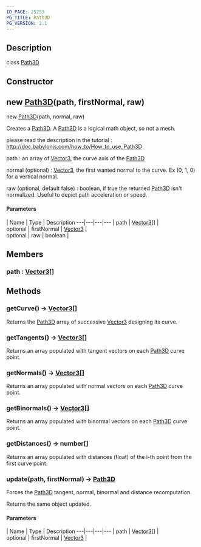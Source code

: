 ```yaml
---
ID_PAGE: 25253
PG_TITLE: Path3D
PG_VERSION: 2.1
---
```

## Description

class [Path3D](/classes/2.5/Path3D)



## Constructor

## new [Path3D](/classes/2.5/Path3D)(path, firstNormal, raw)

new [Path3D](/classes/2.5/Path3D)(path, normal, raw)

Creates a [Path3D](/classes/2.5/Path3D). A [Path3D](/classes/2.5/Path3D) is a logical math object, so not a mesh.

please read the description in the tutorial :  http://doc.babylonjs.com/how_to/How_to_use_Path3D

path : an array of [Vector3](/classes/2.5/Vector3), the curve axis of the [Path3D](/classes/2.5/Path3D)

normal (optional) : [Vector3](/classes/2.5/Vector3), the first wanted normal to the curve. Ex (0, 1, 0) for a vertical normal.

raw (optional, default false) : boolean, if true the returned [Path3D](/classes/2.5/Path3D) isn't normalized. Useful to depict path acceleration or speed.

#### Parameters
 | Name | Type | Description
---|---|---|---
 | path | [Vector3](/classes/2.5/Vector3)[] |     
optional | firstNormal | [Vector3](/classes/2.5/Vector3) |     
optional | raw | boolean |    
## Members

### path : [Vector3](/classes/2.5/Vector3)[]



## Methods

### getCurve() &rarr; [Vector3](/classes/2.5/Vector3)[]

Returns the [Path3D](/classes/2.5/Path3D) array of successive [Vector3](/classes/2.5/Vector3) designing its curve.
### getTangents() &rarr; [Vector3](/classes/2.5/Vector3)[]

Returns an array populated with tangent vectors on each [Path3D](/classes/2.5/Path3D) curve point.
### getNormals() &rarr; [Vector3](/classes/2.5/Vector3)[]

Returns an array populated with normal vectors on each [Path3D](/classes/2.5/Path3D) curve point.
### getBinormals() &rarr; [Vector3](/classes/2.5/Vector3)[]

Returns an array populated with binormal vectors on each [Path3D](/classes/2.5/Path3D) curve point.
### getDistances() &rarr; number[]

Returns an array populated with distances (float) of the i-th point from the first curve point.
### update(path, firstNormal) &rarr; [Path3D](/classes/2.5/Path3D)

Forces the [Path3D](/classes/2.5/Path3D) tangent, normal, binormal and distance recomputation.

Returns the same object updated.

#### Parameters
 | Name | Type | Description
---|---|---|---
 | path | [Vector3](/classes/2.5/Vector3)[] |     
optional | firstNormal | [Vector3](/classes/2.5/Vector3) |     
